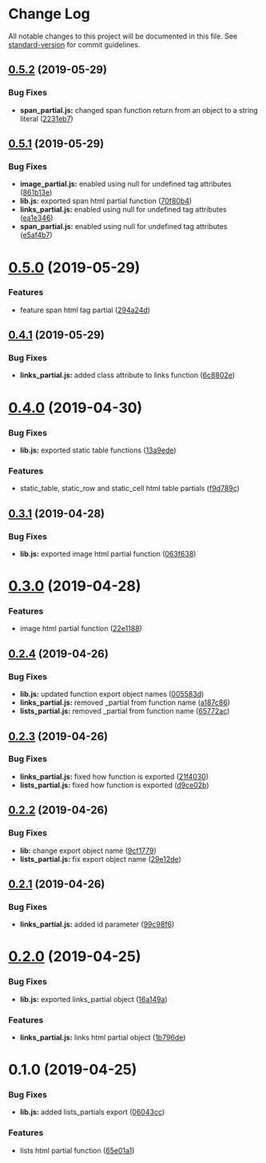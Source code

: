 # Change Log

All notable changes to this project will be documented in this file. See [standard-version](https://github.com/conventional-changelog/standard-version) for commit guidelines.

<a name="0.5.2"></a>
## [0.5.2](https://github.com/kilisio/html_partials_lib/compare/v0.5.1...v0.5.2) (2019-05-29)


### Bug Fixes

* **span_partial.js:** changed span function return from an object to a string literal ([2231eb7](https://github.com/kilisio/html_partials_lib/commit/2231eb7))



<a name="0.5.1"></a>
## [0.5.1](https://github.com/kilisio/html_partials_lib/compare/v0.5.0...v0.5.1) (2019-05-29)


### Bug Fixes

* **image_partial.js:** enabled using null for undefined tag attributes ([861b13e](https://github.com/kilisio/html_partials_lib/commit/861b13e))
* **lib.js:** exported span html partial function ([70f80b4](https://github.com/kilisio/html_partials_lib/commit/70f80b4))
* **links_partial.js:** enabled using null for undefined tag attributes ([ea1e346](https://github.com/kilisio/html_partials_lib/commit/ea1e346))
* **span_partial.js:** enabled using null for undefined tag attributes ([e5af4b7](https://github.com/kilisio/html_partials_lib/commit/e5af4b7))



<a name="0.5.0"></a>
# [0.5.0](https://github.com/kilisio/html_partials_lib/compare/v0.4.1...v0.5.0) (2019-05-29)


### Features

* feature span html tag partial ([294a24d](https://github.com/kilisio/html_partials_lib/commit/294a24d))



<a name="0.4.1"></a>
## [0.4.1](https://github.com/kilisio/html_partials_lib/compare/v0.4.0...v0.4.1) (2019-05-29)


### Bug Fixes

* **links_partial.js:** added class attribute to links function ([6c8802e](https://github.com/kilisio/html_partials_lib/commit/6c8802e))



<a name="0.4.0"></a>
# [0.4.0](https://github.com/kilisio/html_partials_lib/compare/v0.3.1...v0.4.0) (2019-04-30)


### Bug Fixes

* **lib.js:** exported static table functions ([13a9ede](https://github.com/kilisio/html_partials_lib/commit/13a9ede))


### Features

* static_table, static_row and static_cell html table partials ([f9d789c](https://github.com/kilisio/html_partials_lib/commit/f9d789c))



<a name="0.3.1"></a>
## [0.3.1](https://github.com/kilisio/html_partials_lib/compare/v0.3.0...v0.3.1) (2019-04-28)


### Bug Fixes

* **lib.js:** exported image html partial function ([063f638](https://github.com/kilisio/html_partials_lib/commit/063f638))



<a name="0.3.0"></a>
# [0.3.0](https://github.com/kilisio/html_partials_lib/compare/v0.2.4...v0.3.0) (2019-04-28)


### Features

* image html partial function ([22e1188](https://github.com/kilisio/html_partials_lib/commit/22e1188))



<a name="0.2.4"></a>
## [0.2.4](https://github.com/kilisio/html_partials_lib/compare/v0.2.3...v0.2.4) (2019-04-26)


### Bug Fixes

* **lib.js:** updated function export object names ([005583d](https://github.com/kilisio/html_partials_lib/commit/005583d))
* **links_partial.js:** removed _partial from function name ([a187c86](https://github.com/kilisio/html_partials_lib/commit/a187c86))
* **lists_partial.js:** removed _partial from function name ([65772ac](https://github.com/kilisio/html_partials_lib/commit/65772ac))



<a name="0.2.3"></a>
## [0.2.3](https://github.com/kilisio/html_partials_lib/compare/v0.2.2...v0.2.3) (2019-04-26)


### Bug Fixes

* **links_partial.js:** fixed how function is exported ([21f4030](https://github.com/kilisio/html_partials_lib/commit/21f4030))
* **lists_partial.js:** fixed how function is exported ([d9ce02b](https://github.com/kilisio/html_partials_lib/commit/d9ce02b))



<a name="0.2.2"></a>
## [0.2.2](https://github.com/kilisio/html_partials_lib/compare/v0.2.1...v0.2.2) (2019-04-26)


### Bug Fixes

* **lib:** change export object name ([9cf1779](https://github.com/kilisio/html_partials_lib/commit/9cf1779))
* **lists_partial.js:** fix export object name ([29e12de](https://github.com/kilisio/html_partials_lib/commit/29e12de))



<a name="0.2.1"></a>
## [0.2.1](https://github.com/kilisio/html_partials_lib/compare/v0.2.0...v0.2.1) (2019-04-26)


### Bug Fixes

* **links_partial.js:** added id parameter ([99c98f6](https://github.com/kilisio/html_partials_lib/commit/99c98f6))



<a name="0.2.0"></a>
# [0.2.0](https://github.com/kilisio/html_partials_lib/compare/v0.1.0...v0.2.0) (2019-04-25)


### Bug Fixes

* **lib.js:** exported links_partial object ([16a149a](https://github.com/kilisio/html_partials_lib/commit/16a149a))


### Features

* **links_partial.js:** links html partial object ([1b796de](https://github.com/kilisio/html_partials_lib/commit/1b796de))



<a name="0.1.0"></a>
# 0.1.0 (2019-04-25)


### Bug Fixes

* **lib.js:** added lists_partials export ([06043cc](https://github.com/kilisio/html_partials_lib/commit/06043cc))


### Features

* lists html partial function ([65e01a1](https://github.com/kilisio/html_partials_lib/commit/65e01a1))
